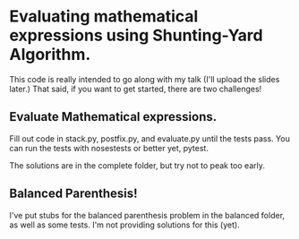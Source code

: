 # Evaluating mathematical expressions using Shunting-Yard Algorithm.

This code is really intended to go along with my talk (I'll upload the
slides later.) That said, if you want to get started, there are two
challenges!

## Evaluate Mathematical expressions.

Fill out code in stack.py, postfix.py, and evaluate.py until the tests
pass. You can run the tests with nosestests or better yet, pytest.

The solutions are in the complete folder, but try not to peak too early.

## Balanced Parenthesis!
I've put stubs for the balanced parenthesis problem in the balanced
folder, as well as some tests. I'm not providing solutions for this
(yet).

